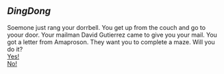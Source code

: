 ## **_DingDong_**

Soemone just rang your dorrbell.
You get up from the couch and go to yoour door. 
Your mailman David Gutierrez came to give you your mail.
You got a letter from Amaproson. They want you to complete a maze. Will you do it?  
[Yes!](maze-lobby.md)   
[No!](maze-lobby-no.md)



